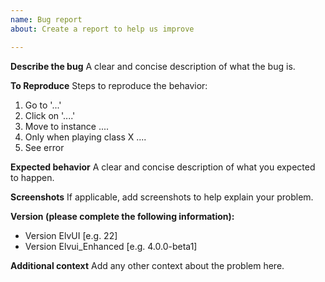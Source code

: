 ```yaml
---
name: Bug report
about: Create a report to help us improve

---
```


**Describe the bug**
A clear and concise description of what the bug is.

**To Reproduce**
Steps to reproduce the behavior:
1. Go to '...'
2. Click on '....'
3. Move to instance ....
4. Only when playing class X ....
4. See error

**Expected behavior**
A clear and concise description of what you expected to happen.

**Screenshots**
If applicable, add screenshots to help explain your problem.

**Version (please complete the following information):**
 - Version ElvUI [e.g. 22]
 - Version Elvui_Enhanced [e.g. 4.0.0-beta1]

**Additional context**
Add any other context about the problem here.
